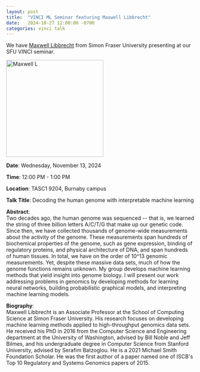 ```yaml
---
layout: post
title:  "VINCI ML Seminar featuring Maxwell Libbrecht"
date:   2024-10-27 12:00:00 -0700
categories: vinci talk
---
```



We have [Maxwell Libbrecht](https://healthresearchbc.ca/award_researcher/maxwell-libbrecht/) from Simon Fraser University presenting at our SFU VINCI seminar.

<img src="https://healthresearchbc.ca/wp-content/uploads/2021/09/Maxwell-Libbrecht-e1631129595992.jpg" width="260" height="260" alt="Maxwell L">

**Date**: Wednesday, November 13, 2024  

**Time**: 12:00 PM - 1:00 PM
  
**Location**: TASC1 9204, Burnaby campus

**Talk Title**: Decoding the human genome with interpretable machine learning

**Abstract**:  
Two decades ago, the human genome was sequenced -- that is, we learned the string of three billion letters A/C/T/G that make up our genetic code. Since then, we have collected thousands of genome-wide measurements about the activity of the genome. These measurements span hundreds of biochemical properties of the genome, such as gene expression, binding of regulatory proteins, and physical architecture of DNA, and span hundreds of human tissues. In total, we have on the order of 10^13 genomic measurements. Yet, despite these massive data sets, much of how the genome functions remains unknown. My group develops machine learning methods that yield insight into genome biology. I will present our work addressing problems in genomics by developing methods for learning neural networks, building probabilistic graphical models, and interpreting machine learning models.

**Biography**:  
Maxwell Libbrecht is an Associate Professor at the School of Computing Science at Simon Fraser University. His research focuses on developing machine learning methods applied to high-throughput genomics data sets. He received his PhD in 2016 from the Computer Science and Engineering department at the University of Washington, advised by Bill Noble and Jeff Bilmes, and his undergraduate degree in Computer Science from Stanford University, advised by Serafim Batzoglou. He is a 2021 Michael Smith Foundation Scholar. He was the first author of a paper named one of ISCB's Top 10 Regulatory and Systems Genomics papers of 2015.
